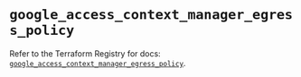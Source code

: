 # `google_access_context_manager_egress_policy`

Refer to the Terraform Registry for docs: [`google_access_context_manager_egress_policy`](https://registry.terraform.io/providers/hashicorp/google-beta/5.43.0/docs/resources/google_access_context_manager_egress_policy).
